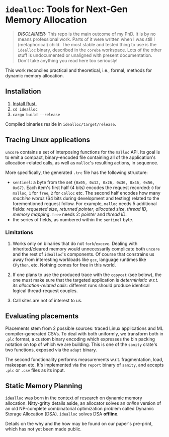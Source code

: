 #   `idealloc`: Tools for Next-Gen Memory Allocation

> ***DISCLAIMER:*** This repo is the main outcome of my PhD. It is by no means professional work. Parts of it were written when I was still I (metaphorical) child. The most stable and tested thing to use is the `idealloc` binary, described in the `coreba` workspace. Lots of the other stuff is undocumented or unaligned with present documentation. Don't take anything you read here too seriously!

This work reconciles practical and theoretical, i.e., formal, methods for dynamic memory allocation.

##  Installation

1. [Install Rust.](https://www.rust-lang.org/tools/install)
2. `cd idealloc`
3. `cargo build --release`

Compiled binaries reside in `idealloc/target/release`.

##  Tracing Linux applications

`uncore` contains a set of interposing functions for the `malloc` API. Its goal is to emit a compact, binary-encoded file containing all of the application's allocation-related calls, as well as `malloc`'s resulting actions, in sequence.

More specifically, the generated `.trc` file has the following structure:

- `sentinel`: a byte from the set `{0x05, 0x12, 0x26, 0x36, 0x46, 0x56, 0x67}`. Each item's first half (4 bits) encodes the request recorded: `0` for `malloc`, `1` for `free`, `2` for `calloc` etc. The second half encodes how many *machine words* (64 bits during development and testing) related to the forementioned request follow. For example, `malloc` needs 5 additional fields: *requested size*, *returned pointer*, *allocated size*, *thread ID*, *memory mapping*. `free` needs 2: *pointer* and *thread ID*.
- the series of fields, as numbered within the `sentinel` byte.

### Limitations

1. Works only on binaries that do not `fork`/`execve`. Dealing with inherited/cleared memory would unnecessarily complicate both `uncore` and the rest of `idealloc`'s components. Of course that constrains us away from interesting workloads like `gcc`, language runtimes like `CPython`, etc. Nothing comes for free in this world.

2. If one plans to use the produced trace with the `copycat` (see below), the one must make sure that the targeted application is *deterministic w.r.t. its allocation-related calls*: different runs should produce identical logical thread-request couples.

3. Call sites are not of interest to us.

##  Evaluating placements

Placements stem from 2 possible sources: traced Linux applications and ML compiler-generated CSVs. To deal with both uniformly, we transform both in `.plc` format, a custom binary encoding which expresses the bin packing notation on top of which we are building. This is one of the `sanity` crate's two functions, exposed via the `adapt` binary.

The second functionality performs measurements w.r.t. fragmentation, load, makespan etc. It's implemented via the `report` binary of `sanity`, and accepts `.plc` or `.csv` files as its input.

##  Static Memory Planning

`idealloc` was born in the context of research on dynamic memory allocation. Nitty-gritty details aside, an allocator solves an *online* version of an old NP-complete combinatorial optimization problem called Dynamic Storage Allocation (DSA). `idealloc` solves DSA **offline**.

Details on the why and the how may be found on our paper's pre-print, which has not yet been made public.